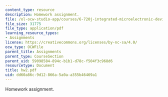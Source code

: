 ```yaml
---
content_type: resource
description: Homework assignment.
file: /ol-ocw-studio-app/courses/6-720j-integrated-microelectronic-devices-spring-2007/dd60a86c9d12866a5a0aa355b46469a1_hw2.pdf
file_size: 31775
file_type: application/pdf
learning_resource_types:
- Assignments
license: https://creativecommons.org/licenses/by-nc-sa/4.0/
ocw_type: OCWFile
parent_title: Assignments
parent_type: CourseSection
parent_uid: 59098584-894c-b1b1-d78c-f504f3c968d6
resourcetype: Document
title: hw2.pdf
uid: dd60a86c-9d12-866a-5a0a-a355b46469a1
---
```

Homework assignment.